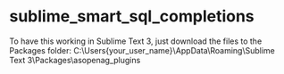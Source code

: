 # sublime_smart_sql_completions

To have this working in Sublime Text 3, just download the files to the Packages folder:
C:\Users\{your_user_name}\AppData\Roaming\Sublime Text 3\Packages\asopenag_plugins
